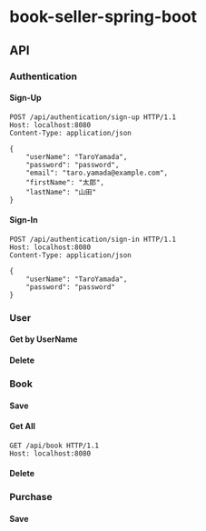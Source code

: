 # book-seller-spring-boot

## API

### Authentication
#### Sign-Up
```
POST /api/authentication/sign-up HTTP/1.1
Host: localhost:8080
Content-Type: application/json

{
    "userName": "TaroYamada",
    "password": "password",
    "email": "taro.yamada@example.com",
    "firstName": "太郎",
    "lastName": "山田"
}
```
#### Sign-In
```
POST /api/authentication/sign-in HTTP/1.1
Host: localhost:8080
Content-Type: application/json

{
    "userName": "TaroYamada",
    "password": "password"
}
```

### User
#### Get by UserName
#### Delete

### Book
#### Save

#### Get All
```
GET /api/book HTTP/1.1
Host: localhost:8080
```
#### Delete

### Purchase
#### Save
